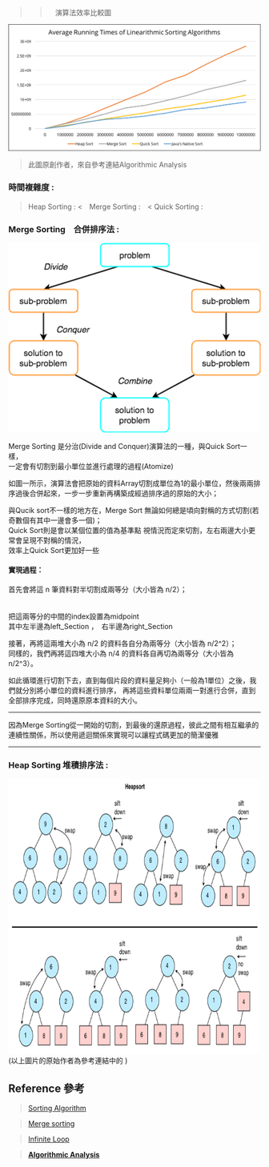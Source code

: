 
>>　演算法效率比較圖

<img src='https://github.com/Wei-Tsung/Core-Concepts-Visualization/blob/master/%E4%BD%9C%E6%A5%AD%E4%BA%8C%20%E6%BC%94%E7%AE%97%E6%B3%95%E6%95%88%E7%8E%87%E6%AF%94%E8%BC%83%E5%9C%96.png'>

> 此圖原創作者，來自參考連結Algorithmic Analysis

### 時間複雜度 :
> Heap Sorting : <　Merge Sorting :　< Quick Sorting : 


### Merge Sorting　合併排序法 :
<p>
<img src='https://github.com/Wei-Tsung/Core-Concepts-Visualization/blob/master/%E5%88%86%E6%B2%BB%E6%B3%95.png' width=650>


Merge Sorting 是分治(Divide and Conquer)演算法的一種，與Quick Sort一樣，<br>一定會有切割到最小單位並進行處理的過程(Atomize)<br>

如圖一所示，演算法會把原始的資料Array切割成單位為1的最小單位，然後兩兩排序過後合併起來，一步一步重新再構築成經過排序過的原始的大小；<br>


與Qucik sort不一樣的地方在，Merge Sort 無論如何總是頃向對稱的方式切割(若奇數個有其中一邊會多一個)；<br>Quick Sort則是會以某個位置的值為基準點
視情況而定來切割，左右兩邊大小更常會呈現不對稱的情況，<br>效率上Quick Sort更加好一些　<br>


#### 實現過程：


首先會將這 n 筆資料對半切割成兩等分（大小皆為 n/2）；<br>　

把這兩等分的中間的index設置為midpoint<br>
其中左半邊為left_Section ，　右半邊為right_Section

接著，再將這兩堆大小為 n/2 的資料各自分為兩等分（大小皆為 n/2^2）；<br>同樣的，我們再將這四堆大小為 n/4 的資料各自再切為兩等分（大小皆為 n/2^3）。<br>

如此循環進行切割下去，直到每個片段的資料量足夠小（一般為1單位）之後，我們就分別將小單位的資料進行排序，
再將這些資料單位兩兩一對進行合併，直到全部排序完成，同時還原原本資料的大小。

---

因為Merge Sorting從一開始的切割，到最後的還原過程，彼此之間有相互繼承的連續性關係，所以使用遞迴關係來實現可以讓程式碼更加的簡潔優雅

---


### Heap Sorting 堆積排序法 :

<img src='https://github.com/Wei-Tsung/Core-Concepts-Visualization/blob/master/Heap%20Sort%20%E4%BD%9C%E6%A5%AD%E4%BA%8C.png' width=800 height=550>
(以上圖片的原始作者為參考連結中的 )


## Reference 參考

> [Sorting Algorithm](https://www.hackerearth.com/zh/practice/algorithms/sorting/merge-sort/tutorial/)

> [Merge sorting](http://alrightchiu.github.io/SecondRound/comparison-sort-merge-sorthe-bing-pai-xu-fa.html)

> [Infinite Loop](http://program-lover.blogspot.com/2008/10/mergesort.html)

> [<strong>Algorithmic Analysis</strong>](https://hashanp.xyz/algorithms.html)
